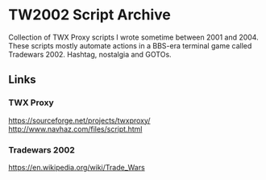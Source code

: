 # TW2002 Script Archive

Collection of TWX Proxy scripts I wrote sometime between 2001 and 2004. 
These scripts mostly automate actions in a BBS-era terminal game called Tradewars 2002. Hashtag, nostalgia and GOTOs.

## Links

### TWX Proxy
https://sourceforge.net/projects/twxproxy/
http://www.navhaz.com/files/script.html

### Tradewars 2002
https://en.wikipedia.org/wiki/Trade_Wars
